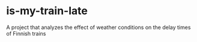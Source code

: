 # is-my-train-late
A project that analyzes the effect of weather conditions on the delay times of Finnish trains
